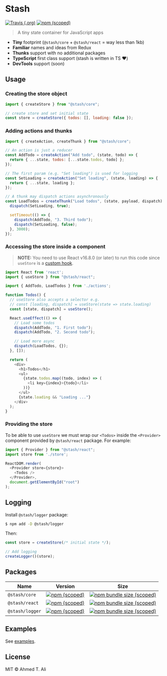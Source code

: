 # Stash

[![Travis (.org)](https://img.shields.io/travis/z0al/stash.svg)](https://travis-ci.org/z0al/stash)
[![npm (scoped)](https://img.shields.io/npm/v/@stash/core.svg)](https://npm.im/@stash/core)

> A tiny state container for JavaScript apps

- **Tiny** footprint (`@stash/core` + `@stash/react` = way less than 1kb)
- **Familiar** names and ideas from Redux
- **Thunks** support with no additional packages
- **TypeScript** first class support (stash is written in TS ❤️)
- **DevTools** support (soon)

## Usage


### Creating the store object

```javascript
import { createStore } from "@stash/core";

// create store and set initial state
const store = createStore({ todos: [], loading: false });
```

### Adding actions and thunks

```javascript
import { createAction, createThunk } from "@stash/core";

// An action is just a reducer
const AddTodo = createAction("Add todo", (state, todo) => {
  return { ...state, todos: [...state.todos, todo] };
});

// The first param (e.g. "Set loading") is used for logging
const SetLoading = createAction("Set loading", (state, loading) => {
  return { ...state, loading };
});

// A thunk may dispatch actions asynchronously
const LoadTodos = createThunk("Load todos", (state, payload, dispatch) => {
  dispatch(SetLoading, true);

  setTimeout(() => {
    dispatch(AddTodo, "3. Third todo");
    dispatch(SetLoading, false);
  }, 3000);
});
```

### Accessing the store inside a component

> **NOTE:** You need to use React v16.8.0 (or later) to run this code since `useStore` is a [custom hook](https://reactjs.org/docs/hooks-intro.html).

```javascript
import React from 'react';
import { useStore } from "@stash/react";

import { AddTodo, LoadTodos } from './actions';

function Todos() {
  // useStore also accepts a selector e.g.
  // const [loading, dispatch] = useStore(state => state.loading)
  const [state, dispatch] = useStore();

  React.useEffect(() => {
    // Load some todos
    dispatch(AddTodo, "1. First todo");
    dispatch(AddTodo, "2. Second todo");

    // Load more async
    dispatch(LoadTodos, {});
  }, []);

  return (
    <div>
      <h1>Todos</h1>
      <ul>
        {state.todos.map((todo, index) => (
          <li key={index}>{todo}</li>
        ))}
      </ul>
      {state.loading && "Loading ..."}
    </div>
  );
}
```

### Providing the store

To be able to use `useStore` we must wrap our `<Todos>` inside the `<Provider>` component provided by `@stash/react` package. For example:

```javascript
import { Provider } from "@stash/react";
import store from './store';

ReactDOM.render(
  <Provider store={store}>
    <Todos />
  </Provider>,
  document.getElementById("root")
);
```

## Logging

Install `@stash/logger` package:

```sh
$ npm add -D @stash/logger
```

Then:

```javascript
const store = createStore(/* initial state */);

// Add logging
createLogger()(store);
```

## Packages

| Name            | Version                                                                                         | Size                                                                                                                      |
| --------------- | ----------------------------------------------------------------------------------------------- | ------------------------------------------------------------------------------------------------------------------------- |
| `@stash/core`   | [![npm (scoped)](https://img.shields.io/npm/v/@stash/core.svg)](https://npm.im/@stash/core)     | [![npm bundle size (scoped)](https://img.shields.io/bundlephobia/minzip/@stash/core.svg)](https://npm.im/@stash/core)     |
| `@stash/react`  | [![npm (scoped)](https://img.shields.io/npm/v/@stash/react.svg)](https://npm.im/@stash/react)   | [![npm bundle size (scoped)](https://img.shields.io/bundlephobia/minzip/@stash/react.svg)](https://npm.im/@stash/react)   |
| `@stash/logger` | [![npm (scoped)](https://img.shields.io/npm/v/@stash/logger.svg)](https://npm.im/@stash/logger) | [![npm bundle size (scoped)](https://img.shields.io/bundlephobia/minzip/@stash/logger.svg)](https://npm.im/@stash/logger) |

## Examples

See [examples](./examples).

## License

MIT © Ahmed T. Ali
